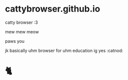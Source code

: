 # cattybrowser.github.io
catty browser :3

mew mew meow

paws you


jk basically uhm browser for uhm education ig yes :catnod: 

# 🐈
